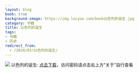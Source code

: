 ```yaml
---
layout: blog
book: true
background-image: https://img.locyoo.com/book以色列的诞生.jpg
category: 书籍
title: 以色列的诞生
tags:
- 书籍
- 历史
redirect_from:
  - /2024/03/以色列的诞生/
---
```

![](https://img.locyoo.com/book以色列的诞生.jpg)
以色列的诞生: <a name = "ref1" href="https://url18.ctfile.com/f/50983618-1418308259-9d67dd?p=3619">点击下载</a>，访问密码请点击右上方“关于”自行查看